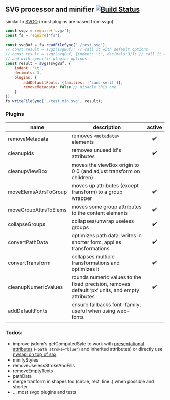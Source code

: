 ## SVG processor and minifier [![Build Status](https://travis-ci.org/caub/svgz.svg?branch=master)](https://travis-ci.org/caub/svgz)

similar to [SVGO](https://github.com/svg/svgo) (most plugins are based from svgo)

```js
const svgz = require('svgz');
const fs = require('fs');

const svgBuf = fs.readFileSync('./test.svg');
// const result = svgz(svgBuf); // call it with default options
// const result = svgz(svgBuf, {indent:'\t', decimals:3}); // call it with different global options
// and with specific plugins options:
const result = svgz(svgBuf, {
	indent: '\t', 
	decimals: 3,
	plugins: {
		addDefaultFonts: {families: ['sans-serif']},
		removeMetadata: false // disable this one
	}
});
fs.writeFileSync('./test.min.svg', result);
```

### Plugins

| name | description | active |
| --- | --- | :---: |
| removeMetadata | removes `<metadata>` elements | :heavy_check_mark: |
| cleanupIds | removes unused id's attributes | :heavy_check_mark: |
| cleanupViewBox | moves the viewBox origin to 0 0 (and adjust transform on children) |  |
| moveElemsAttrsToGroup | moves up attributes (except transform) to a group wrapper | :heavy_check_mark: |
| moveGroupAttrsToElems | moves some group attributes to the content elements | :heavy_check_mark: |
| collapseGroups | collapses/unwrap useless groups | :heavy_check_mark: |
| convertPathData | optimizes path data: writes in shorter form, applies transformations | :heavy_check_mark: |
| convertTransform | collapses multiple transformations and optimizes it | :heavy_check_mark: |
| cleanupNumericValues | rounds numeric values to the fixed precision, removes default ‘px’ units, and empty attributes | :heavy_check_mark: |
| addDefaultFonts | ensure fallbacks font-family, useful when using web-fonts |  |

### Todos:
- improve jsdom's getComputedSyle to work with [presentational attributes](https://www.w3.org/TR/SVG2/styling.html#PresentationAttributes) (`<path stroke="blue"`) and inherited attributes) or directly use [nwsapi on top of sax](https://github.com/caub/nwsapi/blob/test/test/unit.js)
- minifyStyles
- removeUselessStrokeAndFills
- removeEmptyTexts
- pathData
- merge tranform in shapes too (circle, rect, line..) when possible and shorter
- ... most svgo plugins and tests
